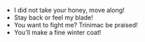 - I did not take your honey, move along!
- Stay back or feel my blade!
- You want to fight me? Trinimac be praised!
- You'll make a fine winter coat!
